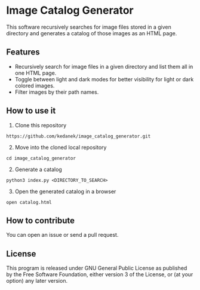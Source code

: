 # Image Catalog Generator
This software recursively searches for image files stored in a given directory and generates a catalog of those images as an HTML page.

## Features
- Recursively search for image files in a given directory and list them all in one HTML page.
- Toggle between light and dark modes for better visibility for light or dark colored images.
- Filter images by their path names.

## How to use it
1. Clone this repository
```
https://github.com/kedanek/image_catalog_generator.git
```

2. Move into the cloned local repository
```
cd image_catalog_generator
```

2. Generate a catalog
```
python3 index.py <DIRECTORY_TO_SEARCH> 
```

3. Open the generated catalog in a browser
```
open catalog.html
```

## How to contribute
You can open an issue or send a pull request.

## License
This program is released under GNU General Public License as published by the Free Software Foundation, either version 3 of the License, or (at your option) any later version.